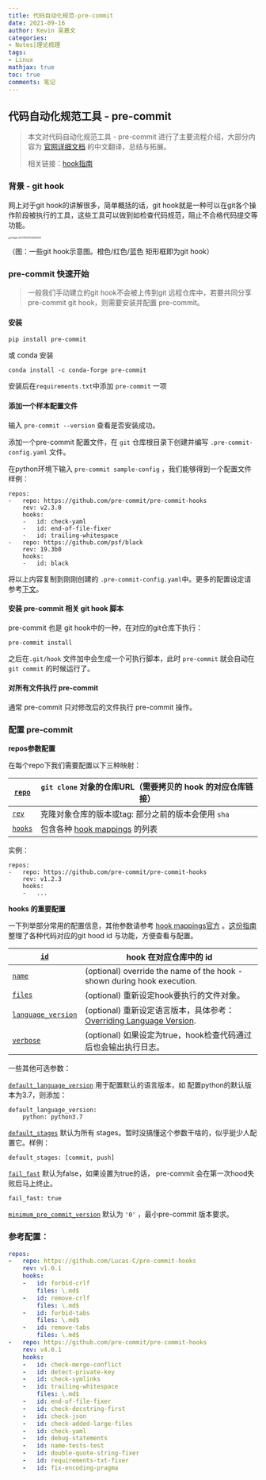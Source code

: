 ```yaml
---
title: 代码自动化规范-pre-commit 
date: 2021-09-16
author: Kevin 吴嘉文
categories:
- Notes|理论梳理
tags:
- Linux
mathjax: true
toc: true
comments: 笔记
---
```


## 代码自动化规范工具 - pre-commit

> 本文对代码自动化规范工具 -  pre-commit 进行了主要流程介绍，大部分内容为 [官网详细文档](https://pre-commit.com/)  的中文翻译，总结与拓展。
>
> 相关链接：[hook指南](https://pre-commit.com/hooks.html)

<!--more-->

### 背景 - git hook

网上对于git hook的讲解很多，简单概括的话，git hook就是一种可以在git各个操作阶段被执行的工具，这些工具可以做到如检查代码规范，阻止不合格代码提交等功能。

<img src="/img/precommit-md/image-20211003102602000.png" alt="image-20211003102602000" style="zoom: 33%;" />

（图：一些git hook示意图。橙色/红色/蓝色 矩形框即为git hook）

### pre-commit 快速开始

> 一般我们手动建立的git hook不会被上传到git 远程仓库中，若要共同分享pre-commit git hook，则需要安装并配置 pre-commit。

#### 安装

```
pip install pre-commit
```

或 conda 安装

```
conda install -c conda-forge pre-commit
```

安装后在`requirements.txt`中添加 `pre-commit` 一项

#### 添加一个样本配置文件

输入 `pre-commit --version` 查看是否安装成功。

添加一个pre-commit 配置文件，在 `git` 仓库根目录下创建并编写 `.pre-commit-config.yaml` 文件。

在python环境下输入 `pre-commit sample-config` ，我们能够得到一个配置文件样例：

```
repos:
-   repo: https://github.com/pre-commit/pre-commit-hooks
    rev: v2.3.0
    hooks:
    -   id: check-yaml
    -   id: end-of-file-fixer
    -   id: trailing-whitespace
-   repo: https://github.com/psf/black
    rev: 19.3b0
    hooks:
    -   id: black
```

将以上内容复制到刚刚创建的 `.pre-commit-config.yaml`中。更多的配置设定请参考[下文](#配置-pre-commit)。

#### 安装 pre-commit 相关 git hook 脚本

pre-commit 也是 git hook中的一种，在对应的git仓库下执行：

```
pre-commit install
```

之后在`.git/hook` 文件加中会生成一个可执行脚本，此时 `pre-commit` 就会自动在 `git commit` 的时候运行了。

#### 对所有文件执行 pre-commit

通常 pre-commit 只对修改后的文件执行 pre-commit 操作。

### 配置 pre-commit

**repos参数配置**

在每个repo下我们需要配置以下三种映射：

| [`repo`](https://pre-commit.com/#repos-repo)   | `git clone` 对象的仓库URL（需要拷贝的 hook 的对应仓库链接）  |
| ---------------------------------------------- | ------------------------------------------------------------ |
| [`rev`](https://pre-commit.com/#repos-rev)     | 克隆对象仓库的版本或tag: 部分之前的版本会使用 `sha`          |
| [`hooks`](https://pre-commit.com/#repos-hooks) | 包含各种 [hook mappings](https://pre-commit.com/#pre-commit-configyaml---hooks) 的列表 |

实例：

```
repos:
-   repo: https://github.com/pre-commit/pre-commit-hooks
    rev: v1.2.3
    hooks:
    -   ...
```

**hooks 的重要配置**

一下列举部分常用的配置信息，其他参数请参考  [hook mappings官方](https://pre-commit.com/#pre-commit-configyaml---hooks) 。[这份指南](https://pre-commit.com/hooks.html) 整理了各种代码对应的git hood id 与功能，方便查看与配置。

| [`id`](https://pre-commit.com/#config-id)                    | hook 在对应仓库中的 id                                       |
| ------------------------------------------------------------ | ------------------------------------------------------------ |
| [`name`](https://pre-commit.com/#config-name)                | (optional) override the name of the hook - shown during hook execution. |
| [`files`](https://pre-commit.com/#config-files)              | (optional) 重新设定hook要执行的文件对象。                    |
| [`language_version`](https://pre-commit.com/#config-language_version) | (optional) 重新设定语言版本，具体参考： [Overriding Language Version](https://pre-commit.com/#overriding-language-version). |
| [`verbose`](https://pre-commit.com/#config-verbose)          | (optional) 如果设定为true，hook检查代码通过后也会输出执行日志。 |

一些其他可选参数：

[`default_language_version`](https://pre-commit.com/#top_level-default_language_version) 用于配置默认的语言版本，如 配置python的默认版本为3.7，则添加：

```
default_language_version:
    python: python3.7
```

[`default_stages`](https://pre-commit.com/#top_level-default_stages) 默认为所有 stages。暂时没搞懂这个参数干啥的，似乎挺少人配置它。样例：

```
default_stages: [commit, push]
```

[`fail_fast`](https://pre-commit.com/#top_level-fail_fast) 默认为false，如果设置为true的话， pre-commit 会在第一次hood失败后马上终止。

```
fail_fast: true
```

[`minimum_pre_commit_version`](https://pre-commit.com/#top_level-minimum_pre_commit_version) 默认为 `'0'` ，最小pre-commit 版本要求。

### 参考配置：

```yaml
repos:
-   repo: https://github.com/Lucas-C/pre-commit-hooks
    rev: v1.0.1
    hooks:
    -   id: forbid-crlf
        files: \.md$
    -   id: remove-crlf
        files: \.md$
    -   id: forbid-tabs
        files: \.md$
    -   id: remove-tabs
        files: \.md$
-   repo: https://github.com/pre-commit/pre-commit-hooks
    rev: v4.0.1
    hooks:
    -   id: check-merge-conflict
    -   id: detect-private-key
    -   id: check-symlinks
    -   id: trailing-whitespace
        files: \.md$
    -   id: end-of-file-fixer
    -   id: check-docstring-first
    -   id: check-json
    -   id: check-added-large-files
    -   id: check-yaml
    -   id: debug-statements
    -   id: name-tests-test
    -   id: double-quote-string-fixer
    -   id: requirements-txt-fixer
    -   id: fix-encoding-pragma
    

```





